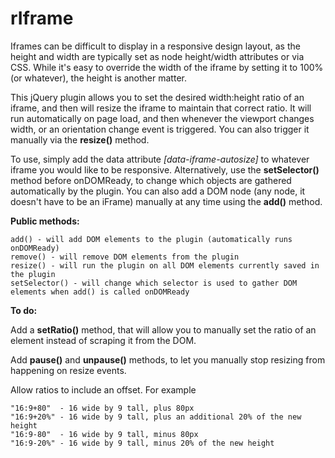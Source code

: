 rIframe
==============

Iframes can be difficult to display in a responsive design layout, as the height and width are typically set as node height/width attributes or via CSS. While it's easy to override the width of the iframe by setting it to 100% (or whatever), the height is another matter. 

This jQuery plugin allows you to set the desired width:height ratio of an iframe, and then will resize the iframe to maintain that correct ratio. It will run automatically on page load, and then whenever the viewport changes width, or an orientation change event is triggered. You can also trigger it manually via the <strong>resize()</strong> method. 

To use, simply add the data attribute <em>[data-iframe-autosize]</em> to whatever iframe you would like to be responsive. Alternatively, use the <strong>setSelector()</strong> method before onDOMReady, to change which objects are gathered automatically by the plugin. You can also add a DOM node (any node, it doesn't have to be an iFrame) manually at any time using the <strong>add()</strong> method. 

<strong>Public methods:</strong>

    add() - will add DOM elements to the plugin (automatically runs onDOMReady)
    remove() - will remove DOM elements from the plugin
    resize() - will run the plugin on all DOM elements currently saved in the plugin
    setSelector() - will change which selector is used to gather DOM elements when add() is called onDOMReady


<strong>To do:</strong>

Add a <strong>setRatio()</strong> method, that will allow you to manually set the ratio of an element instead of scraping it from the DOM. 

Add <strong>pause()</strong> and <strong>unpause()</strong> methods, to let you manually stop resizing from happening on resize events. 

Allow ratios to include an offset. For example 

    "16:9+80"  - 16 wide by 9 tall, plus 80px
    "16:9+20%" - 16 wide by 9 tall, plus an additional 20% of the new height
    "16:9-80"  - 16 wide by 9 tall, minus 80px
    "16:9-20%" - 16 wide by 9 tall, minus 20% of the new height
